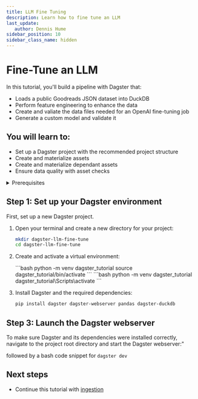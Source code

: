 ```yaml
---
title: LLM Fine Tuning
description: Learn how to fine tune an LLM
last_update:
   author: Dennis Hume
sidebar_position: 10
sidebar_class_name: hidden
---
```


# Fine-Tune an LLM

In this tutorial, you'll build a pipeline with Dagster that:

- Loads a public Goodreads JSON dataset into DuckDB
- Perform feature engineering to enhance the data
- Create and valiate the data files needed for an OpenAI fine-tuning job
- Generate a custom model and validate it

## You will learn to:

- Set up a Dagster project with the recommended project structure
- Create and materialize assets
- Create and materialize dependant assets
- Ensure data quality with asset checks

<details>
  <summary>Prerequisites</summary>

To follow the steps in this guide, you'll need:

- Basic Python knowledge
- Python 3.9+ installed on your system. Refer to the [Installation guide](/getting-started/installation) for information.
- Familiarity with SQL and Python data manipulation libraries, such as Pandas.
- Understanding of data pipelines and the extract, transform, and load process.
</details>


## Step 1: Set up your Dagster environment

First, set up a new Dagster project.

1. Open your terminal and create a new directory for your project:

   ```bash
   mkdir dagster-llm-fine-tune
   cd dagster-llm-fine-tune
   ```

2. Create and activate a virtual environment:

   <Tabs>
   <TabItem value="macos" label="MacOS">
   ```bash
   python -m venv dagster_tutorial
   source dagster_tutorial/bin/activate
   ```
   </TabItem>
   <TabItem value="windows" label="Windows">
   ```bash
   python -m venv dagster_tutorial
   dagster_tutorial\Scripts\activate
   ```
   </TabItem>
   </Tabs>

3. Install Dagster and the required dependencies:

   ```bash
   pip install dagster dagster-webserver pandas dagster-duckdb
   ```

## Step 3: Launch the Dagster webserver

To make sure Dagster and its dependencies were installed correctly, navigate to the project root directory and start the Dagster webserver:"

followed by a bash code snippet for `dagster dev`


## Next steps

- Continue this tutorial with [ingestion](ingestion)
